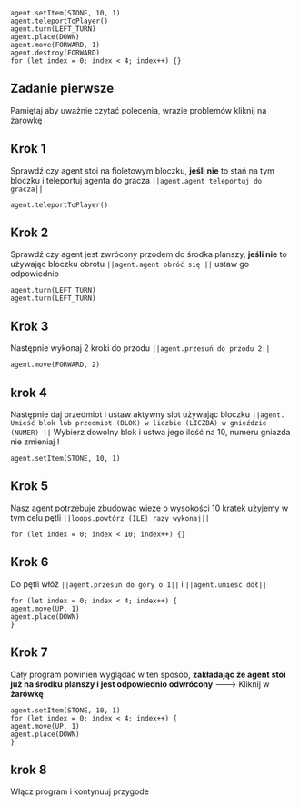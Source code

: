```blocks
agent.setItem(STONE, 10, 1)
agent.teleportToPlayer()
agent.turn(LEFT_TURN)
agent.place(DOWN)
agent.move(FORWARD, 1)
agent.destroy(FORWARD)
for (let index = 0; index < 4; index++) {}
```

## Zadanie pierwsze 
Pamiętaj aby uważnie czytać polecenia, wrazie problemów kliknij na żarówkę
## Krok 1
Sprawdź czy agent stoi na fioletowym bloczku, **jeśli nie** to stań na tym bloczku i teleportuj 
agenta do gracza ``||agent.agent teleportuj do gracza||``
```blocks
agent.teleportToPlayer()
```
## Krok 2
Sprawdź czy agent jest zwrócony przodem do środka planszy, **jeśli nie** to używając
bloczku obrotu ``||agent.agent obróć się ||`` ustaw go odpowiednio
```blocks
agent.turn(LEFT_TURN)
agent.turn(LEFT_TURN)
```
## Krok 3
Następnie wykonaj 2 kroki do przodu ``||agent.przesuń do przodu 2||``
```blocks
agent.move(FORWARD, 2)
```

## krok 4
Następnie daj przedmiot i ustaw aktywny slot używając bloczku 
``||agent. Umieść blok lub przedmiot (BLOK) w liczbie (LICZBA) w gnieździe (NUMER) ||``
Wybierz dowolny blok i ustwa jego ilość na 10, numeru gniazda nie zmieniaj !
```blocks
agent.setItem(STONE, 10, 1)
```
## Krok 5
Nasz agent potrzebuje zbudować wieże o wysokości 10 kratek użyjemy w tym celu 
pętli ``||loops.powtórz (ILE) razy wykonaj||``
```blocks
for (let index = 0; index < 10; index++) {}
```
## Krok 6
Do pętli włóż ``||agent.przesuń do góry o 1||`` i ``||agent.umieść dół||``

```blocks
for (let index = 0; index < 4; index++) {
agent.move(UP, 1)
agent.place(DOWN)
}
```
## Krok 7
Cały program powinien wyglądać w ten sposób, **zakładając że agent stoi już na środku
planszy i jest odpowiednio odwrócony** ---> Kliknij w **żarówkę**
```blocks
agent.setItem(STONE, 10, 1)
for (let index = 0; index < 4; index++) {
agent.move(UP, 1)
agent.place(DOWN)
}
```
## krok 8
Włącz program i kontynuuj przygode

